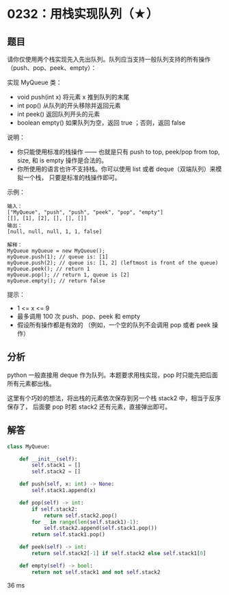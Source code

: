 # 0232：用栈实现队列（★）


## 题目

请你仅使用两个栈实现先入先出队列。队列应当支持一般队列支持的所有操作（push、pop、peek、empty）：

实现 MyQueue 类：
- void push(int x) 将元素 x 推到队列的末尾
- int pop() 从队列的开头移除并返回元素
- int peek() 返回队列开头的元素
- boolean empty() 如果队列为空，返回 true ；否则，返回 false

说明：
- 你只能使用标准的栈操作 —— 也就是只有 push to top, peek/pop from top, size, 
和 is empty 操作是合法的。
- 你所使用的语言也许不支持栈。你可以使用 list 或者 deque（双端队列）来模拟一个栈，
只要是标准的栈操作即可。



示例：

	输入：
	["MyQueue", "push", "push", "peek", "pop", "empty"]
	[[], [1], [2], [], [], []]
	输出：
	[null, null, null, 1, 1, false]

	解释：
	MyQueue myQueue = new MyQueue();
	myQueue.push(1); // queue is: [1]
	myQueue.push(2); // queue is: [1, 2] (leftmost is front of the queue)
	myQueue.peek(); // return 1
	myQueue.pop(); // return 1, queue is [2]
	myQueue.empty(); // return false

提示：
- 1 <= x <= 9
- 最多调用 100 次 push、pop、peek 和 empty
- 假设所有操作都是有效的 （例如，一个空的队列不会调用 pop 或者 peek 操作）

## 分析

python 一般直接用 deque 作为队列。本题要求用栈实现，pop 时只能先把后面所有元素都出栈。

这里有个巧妙的想法，将出栈的元素依次保存到另一个栈 stack2 中，相当于反序保存了，
后面要 pop 时若 stack2 还有元素，直接弹出即可。

## 解答

```python
class MyQueue:

    def __init__(self):
        self.stack1 = []
        self.stack2 = []

    def push(self, x: int) -> None:
        self.stack1.append(x)

    def pop(self) -> int:
        if self.stack2:
            return self.stack2.pop()
        for _ in range(len(self.stack1)-1):
            self.stack2.append(self.stack1.pop())
        return self.stack1.pop()

    def peek(self) -> int:
        return self.stack2[-1] if self.stack2 else self.stack1[0]

    def empty(self) -> bool:
        return not self.stack1 and not self.stack2
```
36 ms
